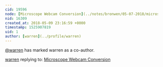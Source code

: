 ```yaml
---
cid: 19596
node: [Microscope Webcam Conversion](../notes/bronwen/05-07-2018/microscope-webcam-conversion)
nid: 16309
created_at: 2018-05-09 23:16:59 +0000
timestamp: 1525907819
uid: 1
author: [warren](../profile/warren)
---
```


 [@warren](/profile/warren) has marked warren as a co-author. 

[warren](../profile/warren) replying to: [Microscope Webcam Conversion](../notes/bronwen/05-07-2018/microscope-webcam-conversion)

